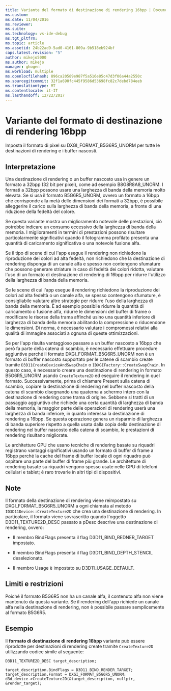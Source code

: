 ```yaml
---
title: Variante del formato di destinazione di rendering 16bpp | Documenti Microsoft
ms.custom: 
ms.date: 11/04/2016
ms.reviewer: 
ms.suite: 
ms.technology: vs-ide-debug
ms.tgt_pltfrm: 
ms.topic: article
ms.assetid: 24b22ad9-5ad0-4161-809a-9b518eb924bf
caps.latest.revision: "5"
author: mikejo5000
ms.author: mikejo
manager: ghogen
ms.workload: multiple
ms.openlocfilehash: 896ca20589e987f5a516e85c47d3f06a44a2550c
ms.sourcegitcommit: 32f1a690fc445f9586d53698fc82c7debd784eeb
ms.translationtype: MT
ms.contentlocale: it-IT
ms.lasthandoff: 12/22/2017
---
```

# <a name="16bpp-render-target-format-variant"></a>Variante del formato di destinazione di rendering 16bpp
Imposta il formato di pixel su DXGI_FORMAT_B5G6R5_UNORM per tutte le destinazioni di rendering e i buffer nascosti.  
  
## <a name="interpretation"></a>Interpretazione  
 Una destinazione di rendering o un buffer nascosto usa in genere un formato a 32bpp (32 bit per pixel), come ad esempio B8G8R8A8_UNORM. I formati a 32bpp possono usare una larghezza di banda della memoria molto elevata. Se si usa il formato B5G6R5_UNORM, ovvero un formato a 16bpp che corrisponde alla metà delle dimensioni dei formati a 32bpp, è possibile alleggerire il carico sulla larghezza di banda della memoria, a fronte di una riduzione della fedeltà del colore.  
  
 Se questa variante mostra un miglioramento notevole delle prestazioni, ciò potrebbe indicare un consumo eccessivo della larghezza di banda della memoria. I miglioramenti in termini di prestazioni possono risultare particolarmente significativi quando il fotogramma profilato presenta una quantità di caricamento significativa o una notevole fusione alfa.  
  
 Se il tipo di scene di cui l'app esegue il rendering non richiedono la riproduzione dei colori ad alta fedeltà, non richiedono che la destinazione di rendering disponga di un canale alfa e spesso non contengono sfumature che possono generare striature in caso di fedeltà dei colori ridotta, valutare l'uso di un formato di destinazione di rendering di 16bpp per ridurre l'utilizzo della larghezza di banda della memoria.  
  
 Se le scene di cui l'app esegue il rendering richiedono la riproduzione dei colori ad alta fedeltà o un canale alfa, se spesso contengono sfumature, è consigliabile valutare altre strategie per ridurre l'uso della larghezza di banda della memoria. È ad esempio possibile ridurre la quantità di caricamento o fusione alfa, ridurre le dimensioni del buffer di frame o modificare le risorse della trama affinché usino una quantità inferiore di larghezza di banda della memoria abilitando la compressione o riducendone le dimensioni. Di norma, è necessario valutare i compromessi relativi alla qualità di immagine associati a ognuna di queste ottimizzazioni.  
  
 Se per l'app risulta vantaggioso passare a un buffer nascosto a 16bpp che però fa parte della catena di scambio, è necessario effettuare procedure aggiuntive perché il formato DXGI_FORMAT_B5G6R5_UNORM non è un formato di buffer nascosto supportato per le catene di scambio create tramite `D3D11CreateDeviceAndSwapChain` o `IDXGIFactory::CreateSwapChain`. In questo caso, è necessario creare una destinazione di rendering in formato B5G6R5_UNORM usando `CreateTexture2D` ed eseguire il rendering in quel formato. Successivamente, prima di chiamare Present sulla catena di scambio, copiare la destinazione di rendering nel buffer nascosto della catena di scambio disegnando una quaterna a schermo intero con la destinazione di rendering come trama di origine. Sebbene si tratti di un passaggio aggiuntivo che richiede una certa quantità di larghezza di banda della memoria, la maggior parte delle operazioni di rendering userà una larghezza di banda inferiore, in quanto interessa la destinazione di rendering a 16bpp. Se questa operazione genera un risparmio di larghezza di banda superiore rispetto a quella usata dalla copia della destinazione di rendering nel buffer nascosto della catena di scambio, le prestazioni di rendering risultano migliorate.  
  
 Le architetture GPU che usano tecniche di rendering basate su riquadri registrano vantaggi significativi usando un formato di buffer di frame a 16bpp perché la cache del frame di buffer locale di ogni riquadro può ospitare una parte del buffer di frame più grande. Le architetture di rendering basate su riquadri vengono spesso usate nelle GPU di telefoni cellulari e tablet; è raro trovarle in altri tipi di dispositivi.  
  
## <a name="remarks"></a>Note  
 Il formato della destinazione di rendering viene reimpostato su DXGI_FORMAT_B5G6R5_UNORM a ogni chiamata al metodo `ID3D11Device::CreateTexture2D` che crea una destinazione di rendering. In particolare, il formato viene sovrascritto quando l'oggetto D3D11_TEXTURE2D_DESC passato a pDesc descrive una destinazione di rendering, ovvero:  
  
-   Il membro BindFlags presenta il flag D3D11_BIND_REDNER_TARGET impostato.  
  
-   Il membro BindFlags presenta il flag D3D11_BIND_DEPTH_STENCIL deselezionato.  
  
-   Il membro Usage è impostato su D3D11_USAGE_DEFAULT.  
  
## <a name="restrictions-and-limitations"></a>Limiti e restrizioni  
 Poiché il formato B5G6R5 non ha un canale alfa, il contenuto alfa non viene mantenuto da questa variante. Se il rendering dell'app richiede un canale alfa nella destinazione di rendering, non è possibile passare semplicemente al formato B5G6R5.  
  
## <a name="example"></a>Esempio  
 Il **formato di destinazione di rendering 16bpp** variante può essere riprodotte per destinazioni di rendering create tramite `CreateTexture2D` utilizzando codice simile al seguente:  
  
```  
D3D11_TEXTURE2D_DESC target_description;  
  
target_description.BindFlags = D3D11_BIND_RENDER_TARGET;  
target_description.Format = DXGI_FORMAT_B5G6R5_UNORM;  
d3d_device->CreateTexture2D(&target_description, nullptr, &render_target);  
```